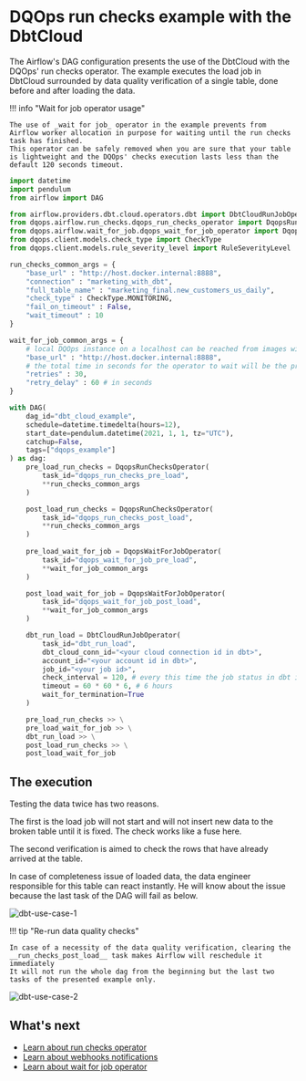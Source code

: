 # DQOps run checks example with the DbtCloud

The Airflow's DAG configuration presents the use of the DbtCloud with the DQOps' run checks operator. 
The example executes the load job in DbtCloud surrounded by data quality verification of a single table, 
done before and after loading the data. 

!!! info "Wait for job operator usage"

    The use of _wait for job_ operator in the example prevents from Airflow worker allocation in purpose for waiting until the run checks task has finished.
    This operator can be safely removed when you are sure that your table is lightweight and the DQOps' checks execution lasts less than the default 120 seconds timeout.


```python
import datetime
import pendulum
from airflow import DAG

from airflow.providers.dbt.cloud.operators.dbt import DbtCloudRunJobOperator
from dqops.airflow.run_checks.dqops_run_checks_operator import DqopsRunChecksOperator
from dqops.airflow.wait_for_job.dqops_wait_for_job_operator import DqopsWaitForJobOperator
from dqops.client.models.check_type import CheckType
from dqops.client.models.rule_severity_level import RuleSeverityLevel

run_checks_common_args = {
    "base_url" : "http://host.docker.internal:8888",
    "connection" : "marketing_with_dbt",
    "full_table_name" : "marketing_final.new_customers_us_daily",
    "check_type" : CheckType.MONITORING,
    "fail_on_timeout" : False,
    "wait_timeout" : 10
}

wait_for_job_common_args = {
    # local DQOps instance on a localhost can be reached from images with substitution the "host.docker.internal" in place of "localhost"
    "base_url" : "http://host.docker.internal:8888",
    # the total time in seconds for the operator to wait will be the product of retries number and the retry_delay
    "retries" : 30,
    "retry_delay" : 60 # in seconds
}

with DAG(
    dag_id="dbt_cloud_example",
    schedule=datetime.timedelta(hours=12),
    start_date=pendulum.datetime(2021, 1, 1, tz="UTC"),
    catchup=False,
    tags=["dqops_example"]
) as dag:
    pre_load_run_checks = DqopsRunChecksOperator(
        task_id="dqops_run_checks_pre_load",
        **run_checks_common_args
    )

    post_load_run_checks = DqopsRunChecksOperator(
        task_id="dqops_run_checks_post_load",
        **run_checks_common_args
    )
   
    pre_load_wait_for_job = DqopsWaitForJobOperator(
        task_id="dqops_wait_for_job_pre_load",
        **wait_for_job_common_args
    )

    post_load_wait_for_job = DqopsWaitForJobOperator(
        task_id="dqops_wait_for_job_post_load",
        **wait_for_job_common_args
    )

    dbt_run_load = DbtCloudRunJobOperator(
        task_id="dbt_run_load",
        dbt_cloud_conn_id="<your cloud connection id in dbt>",
        account_id="<your account id in dbt>",
        job_id="<your job id>",
        check_interval = 120, # every this time the job status in dbt is checked
        timeout = 60 * 60 * 6, # 6 hours
        wait_for_termination=True
    )

    pre_load_run_checks >> \
    pre_load_wait_for_job >> \
    dbt_run_load >> \
    post_load_run_checks >> \
    post_load_wait_for_job
```


## The execution

Testing the data twice has two reasons.

The first is the load job will not start and will not insert new data to the broken table until it is fixed.
The check works like a fuse here.

The second verification is aimed to check the rows that have already arrived at the table.

In case of completeness issue of loaded data, the data engineer responsible for this table can react instantly. 
He will know about the issue because the last task of the DAG will fail as below.

![dbt-use-case-1](https://dqops.com/docs/images/integrations/airflow/dbt-use-case/dbt-1.png)


!!! tip "Re-run data quality checks"

    In case of a necessity of the data quality verification, clearing the __run_checks_post_load__ task makes Airflow will reschedule it immediately
    It will not run the whole dag from the beginning but the last two tasks of the presented example only.


![dbt-use-case-2](https://dqops.com/docs/images/integrations/airflow/dbt-use-case/dbt-2.png)


## What's next

- [Learn about run checks operator](../run-checks-operator.md)
- [Learn about webhooks notifications](../../webhooks/index.md)
- [Learn about wait for job operator](../wait-for-job-operator.md)

